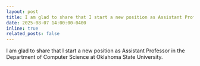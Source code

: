 ```yaml
---
layout: post
title: I am glad to share that I start a new position as Assistant Professor in the Department of Computer Science at Oklahoma State University.
date: 2025-08-07 14:00:00-0400
inline: true
related_posts: false
---
```

I am glad to share that I start a new position as Assistant Professor in the Department of Computer Science at Oklahoma State University.
